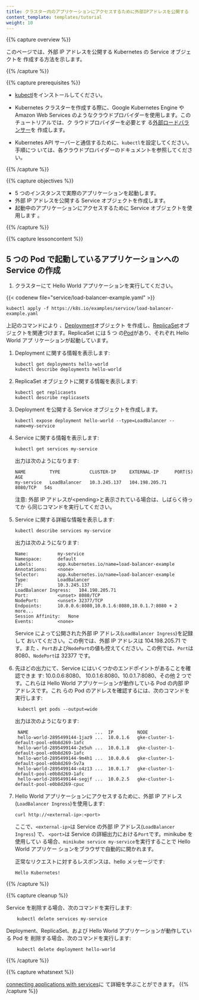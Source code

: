 ```yaml
---
title: クラスター内のアプリケーションにアクセスするために外部IPアドレスを公開する
content_template: templates/tutorial
weight: 10
---
```


{{% capture overview %}}

このページでは、外部 IP アドレスを公開する Kubernetes の Service オブジェクトを
作成する方法を示します。

{{% /capture %}}

{{% capture prerequisites %}}

- [kubectl](/ja/docs/tasks/tools/install-kubectl/)をインストールしてください。

- Kubernetes クラスターを作成する際に、Google Kubernetes Engine や Amazon Web
  Services のようなクラウドプロバイダーを使用します。このチュートリアルでは、ク
  ラウドプロバイダーを必要とす
  る[外部ロードバランサー](/docs/tasks/access-application-cluster/create-external-load-balancer/)を
  作成します。

- Kubernetes API サーバーと通信するために、`kubectl`を設定してください。手順につ
  いては、各クラウドプロバイダーのドキュメントを参照してください。

{{% /capture %}}

{{% capture objectives %}}

- 5 つのインスタンスで実際のアプリケーションを起動します。
- 外部 IP アドレスを公開する Service オブジェクトを作成します。
- 起動中のアプリケーションにアクセスするために Service オブジェクトを使用します
  。

{{% /capture %}}

{{% capture lessoncontent %}}

## 5 つの Pod で起動しているアプリケーションへの Service の作成

1. クラスターにて Hello World アプリケーションを実行してください。

{{< codenew file="service/load-balancer-example.yaml" >}}

```shell
kubectl apply -f https://k8s.io/examples/service/load-balancer-example.yaml
```

上記のコマンドにより
、[Deployment](/ja/docs/concepts/workloads/controllers/deployment/)オブジェクト
を作成し、[ReplicaSet](/ja/docs/concepts/workloads/controllers/replicaset/)オブ
ジェクトを関連づけます。ReplicaSet には 5 つ
の[Pod](/ja/docs/concepts/workloads/pods/pod/)があり、それぞれ Hello World アプ
リケーションが起動しています。

1.  Deployment に関する情報を表示します:

        kubectl get deployments hello-world
        kubectl describe deployments hello-world

1.  ReplicaSet オブジェクトに関する情報を表示します:

        kubectl get replicasets
        kubectl describe replicasets

1.  Deployment を公開する Service オブジェクトを作成します。

        kubectl expose deployment hello-world --type=LoadBalancer --name=my-service

1.  Service に関する情報を表示します:

        kubectl get services my-service

    出力は次のようになります:

        NAME         TYPE           CLUSTER-IP     EXTERNAL-IP      PORT(S)    AGE
        my-service   LoadBalancer   10.3.245.137   104.198.205.71   8080/TCP   54s

    注意: 外部 IP アドレスが\<pending\>と表示されている場合は、しばらく待ってか
    ら同じコマンドを実行してください。

1.  Service に関する詳細な情報を表示します:

        kubectl describe services my-service

    出力は次のようになります:

        Name:           my-service
        Namespace:      default
        Labels:         app.kubernetes.io/name=load-balancer-example
        Annotations:    <none>
        Selector:       app.kubernetes.io/name=load-balancer-example
        Type:           LoadBalancer
        IP:             10.3.245.137
        LoadBalancer Ingress:   104.198.205.71
        Port:           <unset> 8080/TCP
        NodePort:       <unset> 32377/TCP
        Endpoints:      10.0.0.6:8080,10.0.1.6:8080,10.0.1.7:8080 + 2 more...
        Session Affinity:   None
        Events:         <none>

    Service によって公開された外部 IP アドレス(`LoadBalancer Ingress`)を記録して
    おいてください。この例では、外部 IP アドレスは 104.198.205.71 です。また
    、`Port`および`NodePort`の値も控えてください。この例では、`Port`は
    8080、`NodePort`は 32377 です。

1.  先ほどの出力にて、Service にはいくつかのエンドポイントがあることを確認できま
    す: 10.0.0.6:8080、 10.0.1.6:8080、10.0.1.7:8080、その他 2 つです。これらは
    Hello World アプリケーションが動作している Pod の内部 IP アドレスです。これ
    らの Pod のアドレスを確認するには、次のコマンドを実行します:

         kubectl get pods --output=wide

    出力は次のようになります:

         NAME                         ...  IP         NODE
         hello-world-2895499144-1jaz9 ...  10.0.1.6   gke-cluster-1-default-pool-e0b8d269-1afc
         hello-world-2895499144-2e5uh ...  10.0.1.8   gke-cluster-1-default-pool-e0b8d269-1afc
         hello-world-2895499144-9m4h1 ...  10.0.0.6   gke-cluster-1-default-pool-e0b8d269-5v7a
         hello-world-2895499144-o4z13 ...  10.0.1.7   gke-cluster-1-default-pool-e0b8d269-1afc
         hello-world-2895499144-segjf ...  10.0.2.5   gke-cluster-1-default-pool-e0b8d269-cpuc

1.  Hello World アプリケーションにアクセスするために、外部 IP アドレス
    (`LoadBalancer Ingress`)を使用します:

        curl http://<external-ip>:<port>

    ここで、`<external-ip>`は Service の外部 IP アドレス(`LoadBalancer Ingress`)
    で、 `<port>`は Service の詳細出力における`Port`です。minikube を使用してい
    る場合、`minikube service my-service`を実行することで Hello World アプリケー
    ションをブラウザで自動的に開かれます。

    正常なリクエストに対するレスポンスは、hello メッセージです:

        Hello Kubernetes!

{{% /capture %}}

{{% capture cleanup %}}

Service を削除する場合、次のコマンドを実行します:

        kubectl delete services my-service

Deployment、ReplicaSet、および Hello World アプリケーションが動作している Pod を
削除する場合、次のコマンドを実行します:

        kubectl delete deployment hello-world

{{% /capture %}}

{{% capture whatsnext %}}

[connecting applications with services](/docs/concepts/services-networking/connect-applications-service/)に
て詳細を学ぶことができます。 {{% /capture %}}
